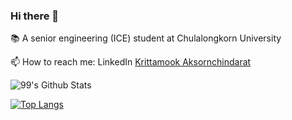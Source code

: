 ### Hi there 👋

<!--
**birdglove2/birdglove2** is a ✨ _special_ ✨ repository because its `README.md` (this file) appears on your GitHub profile.

Here are some ideas to get you started:

- 🔭 I’m currently working on ...
- 🌱 I’m currently learning ...
- 👯 I’m looking to collaborate on ...
- 🤔 I’m looking for help with ...
- 💬 Ask me about ...
- 📫 How to reach me: ...
- 😄 Pronouns: ...
- ⚡ Fun fact: ...
-->

📚 A senior engineering (ICE) student at Chulalongkorn University


📫 How to reach me: LinkedIn [Krittamook Aksornchindarat](https://www.linkedin.com/in/krittamook-aksornchindarat-324809202/)

<!-- ![Anurag's GitHub stats](https://github-readme-stats.vercel.app/api?username=birdglove2&show_icons=true&count_private=true&theme=highcontrast) -->

![99's Github Stats](https://github-readme-stats.vercel.app/api?username=birdglove2&show_icons&bg_color=30,2a0e6a,87c4e2,af93e9&title_color=fff&text_color=fff)


<!-- [![Readme Card](https://github-readme-stats.vercel.app/api/pin/?username=birdglove2&repo=Pok-Deng-Game)](https://github.com/birdglove2/Pok-Deng-Game) -->

[![Top Langs](https://github-readme-stats.vercel.app/api/top-langs/?username=birdglove2&langs_count=5&layout=compact)](https://github.com/anuraghazra/github-readme-stats)


